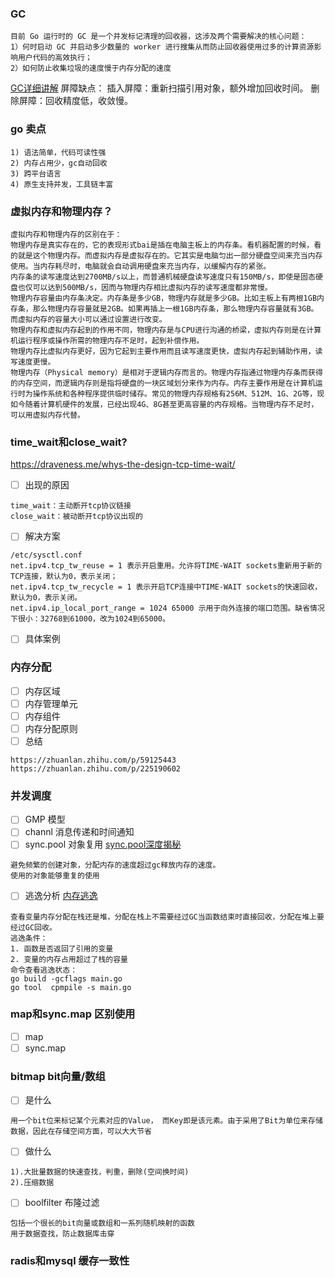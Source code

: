 ### GC
```
目前 Go 运行时的 GC 是一个并发标记清理的回收器，这涉及两个需要解决的核心问题：
1）何时启动 GC 并启动多少数量的 worker 进行搜集从而防止回收器使用过多的计算资源影响用户代码的高效执行；
2）如何防止收集垃圾的速度慢于内存分配的速度
```
[GC详细讲解](https://zhuanlan.zhihu.com/p/334999060)
屏障缺点：
插入屏障：重新扫描引用对象，额外增加回收时间。
删除屏障：回收精度低，收敛慢。
### go 卖点
```
1) 语法简单，代码可读性强
2) 内存占用少，gc自动回收
3) 跨平台语言
4) 原生支持并发，工具链丰富
```
### 虚拟内存和物理内存？
```
虚拟内存和物理内存的区别在于：
物理内存是真实存在的，它的表现形式bai是插在电脑主板上的内存条。看机器配置的时候，看的就是这个物理内存。而虚拟内存是虚拟存在的。它其实是电脑匀出一部分硬盘空间来充当内存使用。当内存耗尽时，电脑就会自动调用硬盘来充当内存，以缓解内存的紧张。
内存条的读写速度达到2700MB/s以上，而普通机械硬盘读写速度只有150MB/s，即使是固态硬盘也仅可以达到500MB/s，因而与物理内存相比虚拟内存的读写速度都非常慢。
物理内存容量由内存条决定。内存条是多少GB，物理内存就是多少GB。比如主板上有两根1GB内存条，那么物理内存容量就是2GB。如果再插上一根1GB内存条，那么物理内存容量就有3GB。而虚拟内存的容量大小可以通过设置进行改变。
物理内存和虚拟内存起到的作用不同，物理内存是与CPU进行沟通的桥梁，虚拟内存则是在计算机运行程序或操作所需的物理内存不足时，起到补偿作用。
物理内存比虚拟内存更好，因为它起到主要作用而且读写速度更快，虚拟内存起到辅助作用，读写速度更慢。
物理内存（Physical memory）是相对于逻辑内存而言的。物理内存指通过物理内存条而获得的内存空间，而逻辑内存则是指将硬盘的一块区域划分来作为内存。内存主要作用是在计算机运行时为操作系统和各种程序提供临时储存。常见的物理内存规格有256M、512M、1G、2G等，现如今随着计算机硬件的发展，已经出现4G、8G甚至更高容量的内存规格。当物理内存不足时，可以用虚拟内存代替。
```
### time_wait和close_wait?
https://draveness.me/whys-the-design-tcp-time-wait/
- [ ] 出现的原因
```
time_wait：主动断开tcp协议链接
close_wait：被动断开tcp协议出现的
```
- [ ] 解决方案
```
/etc/sysctl.conf
net.ipv4.tcp_tw_reuse = 1 表示开启重用。允许将TIME-WAIT sockets重新用于新的TCP连接，默认为0，表示关闭；
net.ipv4.tcp_tw_recycle = 1 表示开启TCP连接中TIME-WAIT sockets的快速回收，默认为0，表示关闭。
net.ipv4.ip_local_port_range = 1024 65000 示用于向外连接的端口范围。缺省情况下很小：32768到61000，改为1024到65000。
```
- [ ] 具体案例
### 内存分配
- [ ] 内存区域
- [ ] 内存管理单元
- [ ] 内存组件
- [ ] 内存分配原则
- [ ] 总结
 ```
 https://zhuanlan.zhihu.com/p/59125443
 https://zhuanlan.zhihu.com/p/225190602
 ```
### 并发调度
- [ ] GMP 模型
- [ ] channl 消息传递和时间通知
- [ ] sync.pool 对象复用
  [sync.pool深度揭秘](https://www.cnblogs.com/qcrao-2018/p/12736031.html)
```
避免频繁的创建对象，分配内存的速度超过gc释放内存的速度。
使用的对象能够重复的使用
```
- [ ] 逃逸分析
  [内存逃逸](https://www.cnblogs.com/shijingxiang/articles/12200355.html)
```
查看变量内存分配在栈还是堆，分配在栈上不需要经过GC当函数结束时直接回收，分配在堆上要经过GC回收。
逃逸条件：
1. 函数是否返回了引用的变量
2. 变量的内存占用超过了栈的容量
命令查看逃逸状态：
go build -gcflags main.go
go tool  cpmpile -s main.go
```
### map和sync.map 区别使用
- [ ] map
- [ ]  sync.map
### bitmap bit向量/数组
-  [ ] 是什么
```
用一个bit位来标记某个元素对应的Value， 而Key即是该元素。由于采用了Bit为单位来存储数据，因此在存储空间方面，可以大大节省
```
-  [ ] 做什么
```
1).大批量数据的快速查找，判重，删除(空间换时间)
2).压缩数据
```
-  [ ] boolfilter 布隆过滤
```
包括一个很长的bit向量或数组和一系列随机映射的函数
用于数据查找，防止数据库击穿
```
### radis和mysql 缓存一致性

